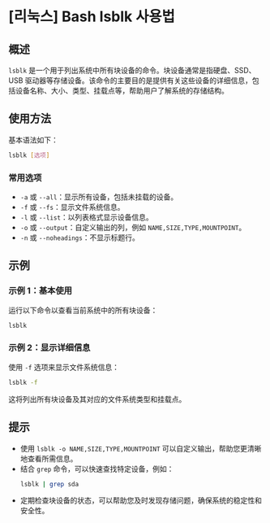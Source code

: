 # [리눅스] Bash lsblk 사용법

## 概述
`lsblk` 是一个用于列出系统中所有块设备的命令。块设备通常是指硬盘、SSD、USB 驱动器等存储设备。该命令的主要目的是提供有关这些设备的详细信息，包括设备名称、大小、类型、挂载点等，帮助用户了解系统的存储结构。

## 使用方法
基本语法如下：
```bash
lsblk [选项]
```

### 常用选项
- `-a` 或 `--all`：显示所有设备，包括未挂载的设备。
- `-f` 或 `--fs`：显示文件系统信息。
- `-l` 或 `--list`：以列表格式显示设备信息。
- `-o` 或 `--output`：自定义输出的列，例如 `NAME,SIZE,TYPE,MOUNTPOINT`。
- `-n` 或 `--noheadings`：不显示标题行。

## 示例
### 示例 1：基本使用
运行以下命令以查看当前系统中的所有块设备：
```bash
lsblk
```

### 示例 2：显示详细信息
使用 `-f` 选项来显示文件系统信息：
```bash
lsblk -f
```
这将列出所有块设备及其对应的文件系统类型和挂载点。

## 提示
- 使用 `lsblk -o NAME,SIZE,TYPE,MOUNTPOINT` 可以自定义输出，帮助您更清晰地查看所需信息。
- 结合 `grep` 命令，可以快速查找特定设备，例如：
  ```bash
  lsblk | grep sda
  ```
- 定期检查块设备的状态，可以帮助您及时发现存储问题，确保系统的稳定性和安全性。